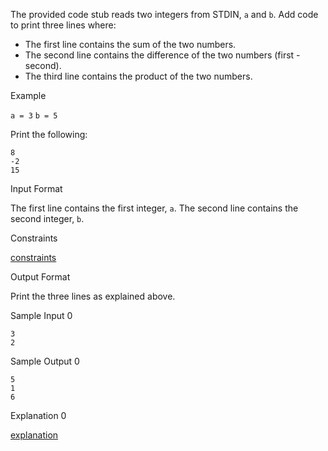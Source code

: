 The provided code stub reads two integers from STDIN, `a` and `b`. Add code to print three lines where:

- The first line contains the sum of the two numbers.
- The second line contains the difference of the two numbers (first - second).
- The third line contains the product of the two numbers.

Example

`a = 3`
`b = 5`

Print the following:

```
8
-2
15
```

Input Format

The first line contains the first integer, `a`.
The second line contains the second integer, `b`.

Constraints

[constraints](constraints.png)

Output Format

Print the three lines as explained above.

Sample Input 0

```
3
2
```

Sample Output 0

```
5
1
6
```

Explanation 0

[explanation](explanation.png)
